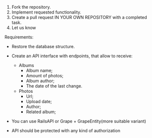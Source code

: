 1. Fork the repository.
2. Implement requested functionality.
3. Create a pull request IN YOUR OWN REPOSITORY with a completed task.
4. Let us know

Requirements:
- Restore the database structure.
- Create an API interface with endpoints, that allow to receive:
    - Albums
        - Album name;
        - Amount of photos;
        - Album author;
        - The date of the last change.
    - Photos
        - Url;
        - Upload date;
        - Author;
        - Related album;

- You can use RailsAPI or Grape + GrapeEntity(more suitable variant)
- API should be protected with any kind of authorization
